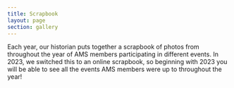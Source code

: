 ```yaml
---
title: Scrapbook
layout: page
section: gallery
---
```


Each year, our historian puts together a scrapbook of photos from throughout the year of AMS members participating in different events. In 2023, we switched this to an online scrapbook, so beginning with 2023 you will be able to see all the events AMS members were up to throughout the year!
